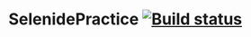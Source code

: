 # SelenidePractice [![Build status](https://ci.appveyor.com/api/projects/status/4n0f0c0h5smssss6?svg=true)](https://ci.appveyor.com/project/qadodov/selenidepractice)
